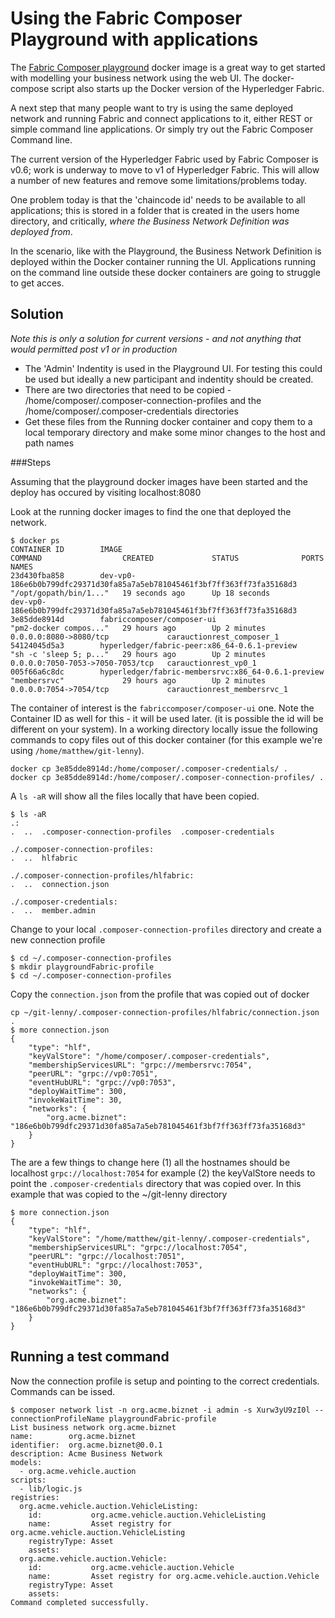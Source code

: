 # Using the Fabric Composer Playground with applications

The [Fabric Composer playground](https://fabric-composer.github.io/start/getting-started-playground.html) docker image is a great way to get started with modelling your business network using the web UI. The docker-compose script also starts up the Docker version of the Hyperledger Fabric. 

A next step that many people want to try is using the same deployed network and running Fabric and connect applications to it, either REST or simple command line applications. Or simply try out the Fabric Composer Command line.

The current version of the Hyperledger Fabric used by Fabric Composer is v0.6; work is underway to move to v1 of Hyperledger Fabric. This will allow a number of new features and remove some limitations/problems today. 

One problem today is that the 'chaincode id' needs to be available to all applications; this is stored  in a folder that is created in the users home directory, and critically, *where the Business Network Definition was deployed from*.  

In the scenario, like with the Playground, the Business Network Definition is deployed within the Docker container running the UI. Applications running on the command line outside these docker containers are going to struggle to get acces.

## Solution
*Note this is only a solution for current versions - and not anything that would permitted post v1 or in production*

* The 'Admin' Indentity is used in the Playground UI. For testing this could be used but ideally a new participant and indentity should be created. 
* There are two directories that need to be copied - /home/composer/.composer-connection-profiles and the /home/composer/.composer-credentials directories
* Get these files from the Running docker container and copy them to a local temporary directory and make some minor changes to the host and path names

###Steps

Assuming that the playground docker images have been started and the deploy has occured by visiting localhost:8080

Look at the running docker images to find the one that deployed the network.
```
$ docker ps
CONTAINER ID        IMAGE                                                                      COMMAND                  CREATED             STATUS              PORTS                              NAMES
23d430fba858        dev-vp0-186e6b0b799dfc29371d30fa85a7a5eb781045461f3bf7ff363ff73fa35168d3   "/opt/gopath/bin/1..."   19 seconds ago      Up 18 seconds                                          dev-vp0-186e6b0b799dfc29371d30fa85a7a5eb781045461f3bf7ff363ff73fa35168d3
3e85dde8914d        fabriccomposer/composer-ui                                                 "pm2-docker compos..."   29 hours ago        Up 2 minutes        0.0.0.0:8080->8080/tcp             carauctionrest_composer_1
54124045d5a3        hyperledger/fabric-peer:x86_64-0.6.1-preview                               "sh -c 'sleep 5; p..."   29 hours ago        Up 2 minutes        0.0.0.0:7050-7053->7050-7053/tcp   carauctionrest_vp0_1
005f66a6c8dc        hyperledger/fabric-membersrvc:x86_64-0.6.1-preview                         "membersrvc"             29 hours ago        Up 2 minutes        0.0.0.0:7054->7054/tcp             carauctionrest_membersrvc_1

```

The container of interest is the `fabriccomposer/composer-ui` one. Note the Container ID as well for this - it will be used later. (it is possible the id will be different on your system). In a working directory locally issue the following commands to copy files out of this docker container (for this example we're using  `/home/matthew/git-lenny`).

```
docker cp 3e85dde8914d:/home/composer/.composer-credentials/ .
docker cp 3e85dde8914d:/home/composer/.composer-connection-profiles/ .
```

A `ls -aR` will show all the files locally that have been copied.

```
$ ls -aR
.:
.  ..  .composer-connection-profiles  .composer-credentials

./.composer-connection-profiles:
.  ..  hlfabric

./.composer-connection-profiles/hlfabric:
.  ..  connection.json

./.composer-credentials:
.  ..  member.admin  
```

Change to your local `.composer-connection-profiles` directory and create a new connection profile

```
$ cd ~/.composer-connection-profiles
$ mkdir playgroundFabric-profile
$ cd ~/.composer-connection-profiles
```

Copy the `connection.json` from the profile that was copied out of docker

```
cp ~/git-lenny/.composer-connection-profiles/hlfabric/connection.json  .
$ more connection.json 
{
    "type": "hlf",
    "keyValStore": "/home/composer/.composer-credentials",
    "membershipServicesURL": "grpc://membersrvc:7054",
    "peerURL": "grpc://vp0:7051",
    "eventHubURL": "grpc://vp0:7053",
    "deployWaitTime": 300,
    "invokeWaitTime": 30,
    "networks": {
        "org.acme.biznet": "186e6b0b799dfc29371d30fa85a7a5eb781045461f3bf7ff363ff73fa35168d3"
    }
}
````

The are a few things to change here (1) all the hostnames should be localhost `grpc://localhost:7054` for example (2) the keyValStore needs to point the `.composer-credentials` directory that was copied over. In this example that was copied to the ~/git-lenny directory

```
$ more connection.json 
{
    "type": "hlf",
    "keyValStore": "/home/matthew/git-lenny/.composer-credentials",
    "membershipServicesURL": "grpc://localhost:7054",
    "peerURL": "grpc://localhost:7051",
    "eventHubURL": "grpc://localhost:7053",
    "deployWaitTime": 300,
    "invokeWaitTime": 30,
    "networks": {
        "org.acme.biznet": "186e6b0b799dfc29371d30fa85a7a5eb781045461f3bf7ff363ff73fa35168d3"
    }
}
```

## Running a test command
Now the connection profile is setup and pointing to the correct credentials. Commands can be issed. 

```
$ composer network list -n org.acme.biznet -i admin -s Xurw3yU9zI0l --connectionProfileName playgroundFabric-profile
List business network org.acme.biznet
name:        org.acme.biznet
identifier:  org.acme.biznet@0.0.1
description: Acme Business Network
models: 
  - org.acme.vehicle.auction
scripts: 
  - lib/logic.js
registries: 
  org.acme.vehicle.auction.VehicleListing: 
    id:           org.acme.vehicle.auction.VehicleListing
    name:         Asset registry for org.acme.vehicle.auction.VehicleListing
    registryType: Asset
    assets: 
  org.acme.vehicle.auction.Vehicle: 
    id:           org.acme.vehicle.auction.Vehicle
    name:         Asset registry for org.acme.vehicle.auction.Vehicle
    registryType: Asset
    assets: 
Command completed successfully.

```
